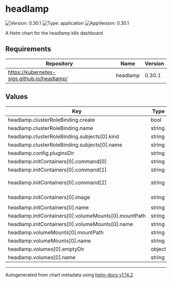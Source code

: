 # headlamp

![Version: 0.30.1](https://img.shields.io/badge/Version-0.30.1-informational?style=flat-square) ![Type: application](https://img.shields.io/badge/Type-application-informational?style=flat-square) ![AppVersion: 0.30.1](https://img.shields.io/badge/AppVersion-0.30.1-informational?style=flat-square)

A Helm chart for the headlamp k8s dashboard

## Requirements

| Repository | Name | Version |
|------------|------|---------|
| https://kubernetes-sigs.github.io/headlamp/ | headlamp | 0.30.1 |

## Values

| Key | Type | Default | Description |
|-----|------|---------|-------------|
| headlamp.clusterRoleBinding.create | bool | `true` |  |
| headlamp.clusterRoleBinding.name | string | `"headlamp-admin-binding"` |  |
| headlamp.clusterRoleBinding.subjects[0].kind | string | `"ServiceAccount"` |  |
| headlamp.clusterRoleBinding.subjects[0].name | string | `"system:cluster-admin"` |  |
| headlamp.config.pluginsDir | string | `"/build/plugins"` |  |
| headlamp.initContainers[0].command[0] | string | `"/bin/sh"` |  |
| headlamp.initContainers[0].command[1] | string | `"-c"` |  |
| headlamp.initContainers[0].command[2] | string | `"mkdir -p /build/plugins && cp -r /plugins/* /build/plugins/"` |  |
| headlamp.initContainers[0].image | string | `"quay.io/kubescape/headlamp-plugin:latest"` |  |
| headlamp.initContainers[0].name | string | `"kubescape-plugin"` |  |
| headlamp.initContainers[0].volumeMounts[0].mountPath | string | `"/build/plugins"` |  |
| headlamp.initContainers[0].volumeMounts[0].name | string | `"headlamp-plugins"` |  |
| headlamp.volumeMounts[0].mountPath | string | `"/build/plugins"` |  |
| headlamp.volumeMounts[0].name | string | `"headlamp-plugins"` |  |
| headlamp.volumes[0].emptyDir | object | `{}` |  |
| headlamp.volumes[0].name | string | `"headlamp-plugins"` |  |

----------------------------------------------
Autogenerated from chart metadata using [helm-docs v1.14.2](https://github.com/norwoodj/helm-docs/releases/v1.14.2)
